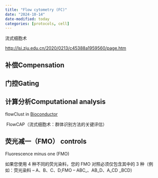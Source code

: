 ```yaml
---
title: "Flow cytometry (FC)"
date: "2024-10-14"
date-modified: today
categories: [protocols, cell]
---
```


流式细胞术

<http://lsi.zju.edu.cn/2020/0213/c45388a1959560/page.htm>

## 补偿Compensation

## 门控Gating

## 计算分析Computational analysis

flowClust in [Bioconductor](https://en.wikipedia.org/wiki/Bioconductor)

 FlowCAP（流式细胞术：群体识别方法的关键评估）

## 荧光减一（FMO） controls

Fluorescence minus one (FMO) 

如果您使用 4 种不同的荧光染料，您的 FMO 对照必须仅包含其中的 3 种（例如：荧光染料 – A、B、C、D;FMO – ABC\_、AB_D、A_CD \_BCD）
